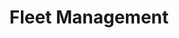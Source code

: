---
title: "Fleet Management"
linkTitle: "Fleet Management"
weight: 30
description: >
  Manage your fleet of devices.
---
